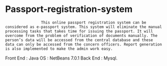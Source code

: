# Passport-registration-system
  					This online passport registration system can be considered as e-passport system. This system will eliminate the manual processing tasks that takes time for issuing the passport. It will overcome from the problem of verification of documents manually. The person’s data will be accessed from the central database and these data can only be accessed from the concern officers. Report generation is also implemented to make the admin work easy.

Front End : Java
OS : NetBeans 7.0.1
Back End : Mysql.
